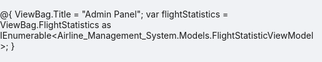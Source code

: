 
@{
    ViewBag.Title = "Admin Panel";
    var flightStatistics = ViewBag.FlightStatistics as IEnumerable<Airline_Management_System.Models.FlightStatisticViewModel>;
}

<!DOCTYPE html>
<html>
<head>
    <meta name="viewport" content="width=device-width, initial-scale=1.0">
    <title>@ViewBag.Title</title>
    <link href="https://fonts.googleapis.com/css2?family=Inter:wght@400;600&display=swap" rel="stylesheet">
    <style>
        /* --- General Reset and Main Layout with Float --- */
        html, body {
            margin: 0;
            padding: 0;
            height: 100%;
            font-family: 'Inter', sans-serif;
            background-color: #f0f2f5;
        }

        /* Use this class to contain floated elements */
        .clearfix::after {
            content: "";
            display: table;
            clear: both;
        }
        
        /* --- Sidebar Styling --- */
        .admin-sidebar {
            width: 250px;
            background: linear-gradient(135deg, #2c3e50, #34495e);
            color: #ecf0f1;
            padding: 30px 20px;
            box-shadow: -2px 0 10px rgba(0,0,0,0.1); /* Shadow on the left side */
            float: right; /* Align sidebar to the right side of the page */
            height: 100vh;
        }

        .admin-sidebar h3 {
            font-size: 24px;
            font-weight: 600;
            margin-bottom: 40px;
            letter-spacing: 0.5px;
            text-align: center;
        }

        .admin-sidebar nav a {
            display: block;
            color: #ecf0f1;
            text-decoration: none;
            font-size: 16px;
            padding: 12px 15px;
            margin-bottom: 10px;
            border-radius: 8px;
            transition: background 0.3s ease;
        }

        .admin-sidebar nav a:hover {
            background-color: rgba(255, 255, 255, 0.1);
        }
        
        /* --- Main Content Styling --- */
        .admin-main-content {
            margin-right: 250px; /* Pushes content to the left of the sidebar */
            padding: 40px;
            overflow-y: auto;
            min-height: 100vh;
        }
        
        .admin-main-content h2 {
            font-size: 32px;
            font-weight: 600;
            color: #333;
            margin-bottom: 10px;
        }
        
        .admin-main-content p {
            font-size: 16px;
            color: #555;
            margin-bottom: 30px;
        }

        /* --- Statistics Card Styling --- */
        .statistics-card {
            background-color: #fff;
            border-radius: 12px;
            box-shadow: 0 4px 12px rgba(0,0,0,0.05);
            padding: 30px;
        }
        
        .statistics-card h3 {
            text-align: center;
            font-size: 22px;
            color: #333;
            margin-bottom: 30px;
            border-bottom: 1px solid #e0e0e0;
            padding-bottom: 15px;
        }
        
        /* --- Bar Chart Styling --- */
        .bar-chart-container {
            position: relative;
            height: 300px;
            padding-left: 50px;
            padding-bottom: 30px;
            border-bottom: 2px solid #ccc;
        }

        .y-axis-labels {
            position: absolute;
            left: 0;
            top: 0;
            bottom: 30px;
            width: 40px;
            text-align: right;
            padding-right: 10px;
            font-size: 12px;
            color: #777;
        }

        .y-axis-labels div {
            position: absolute;
            right: 0;
            transform: translateY(-50%);
        }
        .y-axis-labels .y-label-max { top: 0; transform: none; }
        .y-axis-labels .y-label-75 { top: 25%; }
        .y-axis-labels .y-label-50 { top: 50%; }
        .y-axis-labels .y-label-25 { top: 75%; }
        .y-axis-labels .y-label-0 { bottom: 0; top: auto; transform: none; }
        .y-axis-labels div::after {
            content: '';
            position: absolute;
            top: 50%;
            right: -10px;
            width: 10px;
            height: 1px;
            background-color: #eee;
        }

        .chart-grid {
            position: absolute;
            top: 0;
            left: 50px;
            right: 0;
            bottom: 30px;
        }

        .chart-bar-wrapper {
            position: relative;
            float: left;
            width: 15%;
            height: 100%;
            margin-right: 10px;
        }
        .chart-bar-wrapper:last-child {
            margin-right: 0;
        }

        .chart-bar {
            background-color: #3498db;
            width: 100%;
            min-height: 5px;
            border-radius: 5px 5px 0 0;
            transition: height 0.5s ease-in-out;
            position: absolute;
            bottom: 0;
            left: 0;
        }

        .chart-bar:hover {
            background-color: #2980b9;
        }

        .bar-tooltip {
            position: absolute;
            bottom: calc(100% + 5px);
            left: 50%;
            transform: translateX(-50%);
            background: rgba(0,0,0,0.85);
            color: #fff;
            padding: 5px 10px;
            border-radius: 5px;
            white-space: nowrap;
            opacity: 0;
            transition: opacity 0.3s ease;
            pointer-events: none;
            z-index: 10;
        }
        
        .chart-bar-wrapper:hover .bar-tooltip {
            opacity: 1;
        }
        
        .x-axis-label {
            position: absolute;
            bottom: -25px;
            left: 50%;
            transform: translateX(-50%);
            font-size: 12px;
            color: #555;
            white-space: nowrap;
            overflow: hidden;
            text-overflow: ellipsis;
            width: 100%;
            text-align: center;
        }

        .no-data-message {
            text-align: center;
            padding: 50px;
            color: #777;
            font-size: 18px;
        }
    </style>
</head>
<body>
    <div class="clearfix">
        <div class="admin-sidebar">
            <h3>Admin Menu</h3>
            <nav>
                <a href="@Url.Action("AdminPanel", "Admin")">Admin Panel</a>
                <a href="@Url.Action("AddFlight", "Admin")">Add Flight</a>
                <a href="@Url.Action("PassengerInfo", "Admin")">Passenger Info</a>
                <a href="@Url.Action("Flights", "Admin")">Manage Flights</a>
                <a href="@Url.Action("Index", "Home")">Back to Home</a>
            </nav>
        </div>

        <div class="admin-main-content">
            <h2>Welcome to Admin Panel!</h2>
            <p>Use the left menu to manage routes, flights, and passengers efficiently.</p>

            <div class="statistics-card">
                <h3>Flights per Route Statistics</h3>
                @if (flightStatistics != null && flightStatistics.Any())
                {
                    var maxCount = flightStatistics.Max(s => s.FlightCount);
                    if (maxCount == 0) { maxCount = 1; }

                    <div class="bar-chart-container">
                        <div class="y-axis-labels">
                            <div class="y-label-max">@maxCount</div>
                            <div class="y-label-75">@Math.Round((double)maxCount * 0.75)</div>
                            <div class="y-label-50">@Math.Round((double)maxCount * 0.5)</div>
                            <div class="y-label-25">@Math.Round((double)maxCount * 0.25)</div>
                            <div class="y-label-0">0</div>
                        </div>
                        <div class="chart-grid clearfix">
                            @foreach (var stat in flightStatistics)
                            {
                                var barHeight = (int)Math.Round((double)stat.FlightCount / maxCount * 100);
                                <div class="chart-bar-wrapper">
                                    <div class="chart-bar" style="height: @barHeight%;"></div>
                                    <div class="bar-tooltip">@stat.FlightCount flight@(stat.FlightCount > 1 ? "s" : "")</div>
                                    <div class="x-axis-label">@stat.RouteName</div>
                                </div>
                            }
                        </div>
                    </div>
                }
                else
                {
                    <div class="no-data-message">No flight data available to display.</div>
                }
            </div>
        </div>
    </div>
</body>
</html>
